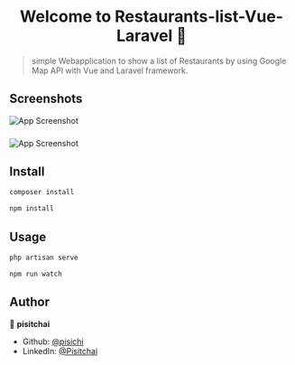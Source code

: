 <h1 align="center">Welcome to Restaurants-list-Vue-Laravel 👋</h1>
<p>
</p>

> simple Webapplication to show a list of Restaurants by using Google Map API with Vue and Laravel framework.





## Screenshots

![App Screenshot](https://i.imgur.com/MKT2htn.png)

###

![App Screenshot](https://i.imgur.com/PSzJtBh.png)





## Install

```sh
composer install
```

```sh
npm install
```


## Usage

```sh
php artisan serve
```

```sh
npm run watch
```


## Author

👤 **pisitchai**

* Github: [@pisichi](https://github.com/pisichi)
* LinkedIn: [@Pisitchai](https://www.linkedin.com/in/PisitchaiSiri)

